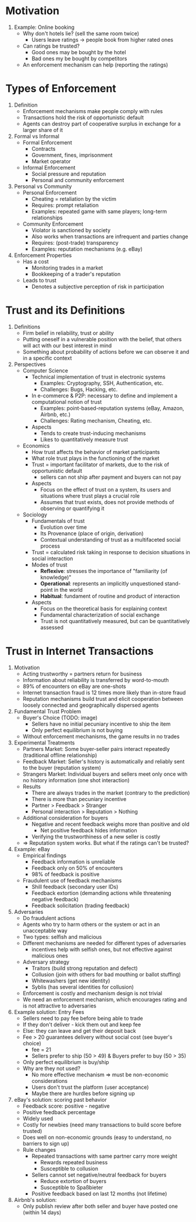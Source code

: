# Motivation
1. Example: Online booking
    - Why don't hotels lie? (sell the same room twice)
        * Users leave ratings -> people book from higher rated ones
    - Can ratings be trusted?
        * Good ones may be bought by the hotel
        * Bad ones my be bought by competitors
    - An enforcement mechanism can help (reporting the ratings)



# Types of Enforcement
1. Definition
    - Enforcement mechanisms make people comply with rules
    - Transactions hold the risk of opportunistic default
    - Agents can destroy part of cooperative surplus in exchange for a larger share of it
1. Formal vs Informal
    - Formal Enforcement
        * Contracts
        * Government, fines, imprisonment
        * Market operator
    - Informal Enforcement
        * Social pressure and reputation
        * Personal and community enforcement
1. Personal vs Community
    - Personal Enforcement
        * Cheating = retaliation by the victim
        * Requires: prompt retaliation
        * Examples: repeated game with same players; long-term relationships
    - Community Enforcement
        * Violator is sanctioned by society
        * Also works when transactions are infrequent and parties change
        * Requires: (post-trade) transparency
        * Examples: reputation mechanisms (e.g. eBay)
1. Enforcement Properties
    - Has a cost
        * Monitoring trades in a market
        * Bookkeeping of a trader's reputation
    - Leads to trust
        * Denotes a subjective perception of risk in participation



# Trust and its Definitions
1. Definitions
    - Firm belief in reliability, trust or ability
    - Putting oneself in a vulnerable position with the belief, that others will act with our best interest in mind
    - Something about probability of actions before we can observe it and in a specific context
1. Perspectives
    - Computer Science
        * Technical implementation of trust in electronic systems
            + Examples: Cryptography, SSH, Authentication, etc.
            + Challenges: Bugs, Hacking, etc.
        * In e-commerce & P2P: necessary to define and implement a computational notion of trust
            + Examples: point-based-reputation systems (eBay, Amazon, Airbnb, etc.)
            + Challenges: Rating mechanism, Cheating, etc.
        * Aspects
            + Tends to create trust-inducing mechanisms
            + Likes to quantitatively measure trust
    - Economics
        * How trust affects the behavior of market participants
        * What role trust plays in the functioning of the market
        * Trust = important facilitator of markets, due to the risk of opportunistic default
            + sellers can not ship after payment and buyers can not pay
        * Aspects
            + Focus on the effect of trust on a system, its users and situations where trust plays a crucial role
            + Assumes that trust exists, does not provide methods of observing or quantifying it
    - Sociology
        * Fundamentals of trust
            + Evolution over time
            + Its Provenance (place of origin, derivation)
            + Contextual understanding of trust as a multifaceted social process
        * Trust = calculated risk taking in response to decision situations in social interaction
        * Modes of trust
            + **Reflexive**: stresses the importance of "familiarity (of knowledge)"
            + **Operational**: represents an implicitly unquestioned stand-point in the world
            + **Habitual**: fundament of routine and product of interaction
        * Aspects
            + Focus on the theoretical basis for explaining context
            + Fundamental characterization of social exchange
            + Trust is not quantitatively measured, but can be quantitatively assessed



# Trust in Internet Transactions
1. Motivation
    - Acting trustworthy = partners return for business
    - Information about reliability is transferred by word-to-mouth
    - 89% of encounters on eBay are one-shots
    - Internet transaction fraud is 12 times more likely than in-store fraud
    - Reputation mechanisms build trust and elicit cooperation between loosely connected and geographically dispersed agents
1. Fundamental Trust Problem
    - Buyer's Choice (TODO: image)
        * Sellers have no initial pecuniary incentive to ship the item
        * Only perfect equilibrium is not buying
    - Without enforcement mechanisms, the game results in no trades
1. Experimental Treatments
    - Partners Market: Some buyer-seller pairs interact repeatedly (traditional offline relationship)
    - Feedback Market: Seller's history is automatically and reliably sent to the buyer (reputation system)
    - Strangers Market: Individual buyers and sellers meet only once with no history information (one shot interaction)
    - Results
        * There are always trades in the market (contrary to the prediction)
        * There is more than pecuniary incentive
        * Partner > Feedback > Stranger
        * Personal interaction > Reputation > Nothing
    - Additional consideration for buyers
        * Negative and recent feedback weighs more than positive and old
            + Net positive feedback hides information
        * Verifying the trustworthiness of a new seller is costly
    - => Reputation system works. But what if the ratings can't be trusted?
1. Example: eBay
    - Empirical findings
        * Feedback information is unreliable
        * Feedback only on 50% of encounters
        * 98% of feedback is positive
    - Fraudulent use of feedback mechanisms
        * Shill feedback (secondary user IDs)
        * Feedback extortion (demanding actions while threatening negative feedback)
        * Feedback solicitation (trading feedback)
1. Adversaries
    - Do fraudulent actions
    - Agents who try to harm others or the system or act in an unacceptable way
    - Two types: selfish and malicious
    - Different mechanisms are needed for different types of adversaries
        * incentives help with selfish ones, but not effective against malicious ones
    - Adversary strategy
        * Traitors (build strong reputation and defect)
        * Collusion (join with others for bad mouthing or ballot stuffing)
        * Whitewashers (get new identity)
        * Syblis (has several identities for collusion)
    - Enforcement is costly and mechanism design is not trivial
    - We need an enforcement mechanism, which encourages rating and is not attractive to adversaries
1. Example solution: Entry Fees
    - Sellers need to pay fee before being able to trade
    - If they don't deliver - kick them out and keep fee
    - Else: they can leave and get their deposit back
    - Fee > 20 guarantees delivery without social cost (see buyer's choice)
        * fee = 21
        * Sellers prefer to ship (50 > 49) & Buyers prefer to buy (50 > 35)
    - Only perfect equilibrium is buy/ship
    - Why are they not used?
        * No more effective mechanism => must be non-economic considerations
        * Users don't trust the platform (user acceptance)
        * Maybe there are hurdles before signing up
1. eBay's solution: scoring past behavior
    - Feedback score: positive - negative
    - Positive feedback percentage
    - Widely used
    - Costly for newbies (need many transactions to build score before trusted)
    - Does well on non-economic grounds (easy to understand, no barriers to sign up)
    - Rule changes
        * Repeated transactions with same partner carry more weight
            + Rewards repeated business
            + Susceptible to collusion
        * Sellers cannot set negative/neutral feedback for buyers
            + Reduce extortion of buyers
            + Susceptible to Spaßbieter
        * Positive feedback based on last 12 months (not lifetime)
1. Airbnb's solution:
    - Only publish review after both seller and buyer have posted one (within 14 days)
